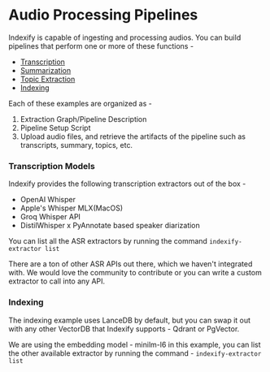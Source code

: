 # Audio Processing Pipelines

Indexify is capable of ingesting and processing audios. You can build pipelines that perform one or more of these functions - 

- [Transcription](transcription)
- [Summarization](summarization)
- [Topic Extraction](topic_extraction)
- [Indexing](chunking_and_indexing)

Each of these examples are organized as - 

1. Extraction Graph/Pipeline Description
2. Pipeline Setup Script
3. Upload audio files, and retrieve the artifacts of the pipeline such as transcripts, summary, topics, etc.


### Transcription Models 
Indexify provides the following transcription extractors out of the box - 

- OpenAI Whisper
- Apple's Whisper MLX(MacOS)
- Groq Whisper API
- DistilWhisper x PyAnnotate based speaker diarization

You can list all the ASR extractors by running the command `indexify-extractor list`

There are a ton of other ASR APIs out there, which we haven't integrated with. We would love the community to contribute or you can write a custom extractor to call into any API.

### Indexing 
The indexing example uses LanceDB by default, but you can swap it out with any other VectorDB that Indexify supports - Qdrant or PgVector.

We are using the embedding model - minilm-l6 in this example, you can list the other available extractor by running the command - `indexify-extractor list`
